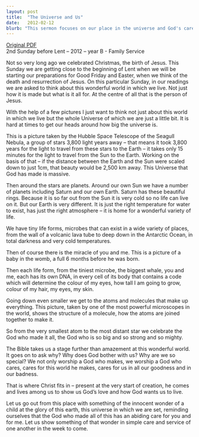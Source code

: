 ```yaml
---
layout: post
title:  "The Universe and Us"
date:   2012-02-12
blurb: "This sermon focuses on our place in the universe and God's care for us. It explores the vastness of the universe, the beauty of life on Earth, and the intricate details of our own bodies. It emphasizes that not only does God create, but He also cares deeply for His creation, including us in all our goodness and badness."
---
```

[Original PDF](/assets/pdf/2bflent2012famserv.pdf)    
2nd Sunday before Lent – 2012 – year B - Family Service

Not so very long ago we celebrated Christmas, the birth of Jesus. This Sunday we are getting close to the beginning of Lent when we will be starting our preparations for Good Friday and Easter, when we think of the death and resurrection of Jesus. On this particular Sunday, in our readings we are asked to think about this wonderful world in which we live. Not just how it is made but what is it all for. At the centre of all that is the person of Jesus.

With the help of a few pictures I just want to think not just about this world in which we live but the whole Universe of which we are just a little bit. It is hard at times to get our heads around how big the universe is.

This is a picture taken by the Hubble Space Telescope of the Seagull Nebula, a group of stars 3,800 light years away – that means it took 3,800 years for the light to travel from these stars to the Earth – it takes only 15 minutes for the light to travel from the Sun to the Earth. Working on the basis of that – if the distance between the Earth and the Sun were scaled down to just 1cm, that beauty would be 2,500 km away. This Universe that God has made is massive.

Then around the stars are planets. Around our own Sun we have a number of planets including Saturn and our own Earth. Saturn has these beautiful rings. Because it is so far out from the Sun it is very cold so no life can live on it. But our Earth is very different. It is just the right temperature for water to exist, has just the right atmosphere – it is home for a wonderful variety of life.

We have tiny life forms, microbes that can exist in a wide variety of places, from the wall of a volcanic lava tube to deep down in the Antarctic Ocean, in total darkness and very cold temperatures.

Then of course there is the miracle of you and me. This is a picture of a baby in the womb, a full 6 months before he was born.

Then each life form, from the tiniest microbe, the biggest whale, you and me, each has its own DNA, in every cell of its body that contains a code which will determine the colour of my eyes, how tall I am going to grow, colour of my hair, my eyes, my skin.

Going down even smaller we get to the atoms and molecules that make up everything. This picture, taken by one of the most powerful microscopes in the world, shows the structure of a molecule, how the atoms are joined together to make it.

So from the very smallest atom to the most distant star we celebrate the God who made it all, the God who is so big and so strong and so mighty.

The Bible takes us a stage further than amazement at this wonderful world. It goes on to ask why? Why does God bother with us? Why are we so special? We not only worship a God who makes, we worship a God who cares, cares for this world he makes, cares for us in all our goodness and in our badness.

That is where Christ fits in – present at the very start of creation, he comes and lives among us to show us God’s love and how God wants us to live.

Let us go out from this place with something of the innocent wonder of a child at the glory of this earth, this universe in which we are set, reminding ourselves that the God who made all of this has an abiding care for you and for me. Let us show something of that wonder in simple care and service of one another in the week to come.
